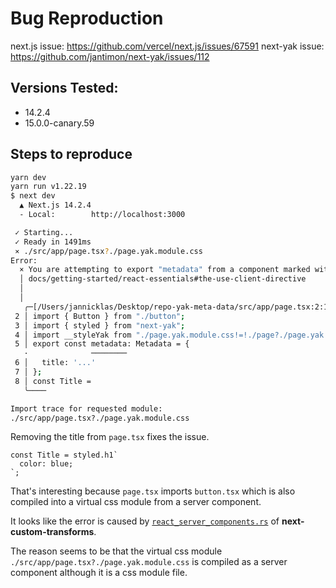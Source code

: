 # Bug Reproduction

next.js issue: https://github.com/vercel/next.js/issues/67591
next-yak issue: https://github.com/jantimon/next-yak/issues/112

## Versions Tested:

- 14.2.4
- 15.0.0-canary.59

## Steps to reproduce

```bash
yarn dev
yarn run v1.22.19
$ next dev
  ▲ Next.js 14.2.4
  - Local:        http://localhost:3000

 ✓ Starting...
 ✓ Ready in 1491ms
 ⨯ ./src/app/page.tsx?./page.yak.module.css
Error: 
  × You are attempting to export "metadata" from a component marked with "use client", which is disallowed. Either remove the export, or the "use client" directive. Read more: https://nextjs.org/
  │ docs/getting-started/react-essentials#the-use-client-directive
  │ 
  │ 
   ╭─[/Users/jannicklas/Desktop/repo-yak-meta-data/src/app/page.tsx:2:1]
 2 │ import { Button } from "./button";
 3 │ import { styled } from "next-yak";
 4 │ import __styleYak from "./page.yak.module.css!=!./page?./page.yak.module.css";
 5 │ export const metadata: Metadata = {
   ·              ────────
 6 │   title: '...'
 7 │ };
 8 │ const Title =
   ╰────

Import trace for requested module:
./src/app/page.tsx?./page.yak.module.css
 ```

Removing the title from `page.tsx` fixes the issue.

```tsx
const Title = styled.h1`
  color: blue;
`;
```

That's interesting because `page.tsx` imports `button.tsx` which is also compiled into a virtual css module
from a server component.

 It looks like the error is caused by [`react_server_components.rs`](https://github.com/vercel/next.js/blob/8f93430080f1c18b3f25a0b9c842063f6dc9c9e8/packages/next-swc/crates/next-custom-transforms/src/transforms/react_server_components.rs#L738-L749) of **next-custom-transforms**.  

 The reason seems to be that the virtual css module `./src/app/page.tsx?./page.yak.module.css` is compiled as a server component although it is a css module file.
